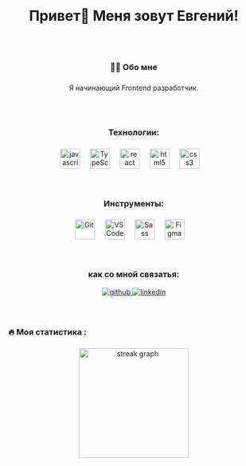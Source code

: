 <br clear="both">

###

<h1 align="center">Привет👋 Меня зовут Евгений!</h1>
<br/>
<br/>




###



<h3 align="center">👩‍💻  Обо мне</h3>

###

<p align="center">Я начинающий Frontend разработчик.</p>
<br/>
<br/>







###

<h3 align="center"> Технологии:</h3>

###

<div align="center">
  <img src="https://cdn.jsdelivr.net/gh/devicons/devicon/icons/javascript/javascript-original.svg" height="40" alt="javascript logo"  />
  <img width="12" />
  <img src="https://raw.githubusercontent.com/danielcranney/readme-generator/main/public/icons/skills/typescript-colored.svg"  height="40" alt="TypeScript" />
  <img width="12" />
  <img src="https://cdn.jsdelivr.net/gh/devicons/devicon/icons/react/react-original.svg" height="40" alt="react logo"  />
  <img width="12" />
  <img src="https://cdn.jsdelivr.net/gh/devicons/devicon/icons/html5/html5-original.svg" height="40" alt="html5 logo"  />
  <img width="12" />
  <img src="https://cdn.jsdelivr.net/gh/devicons/devicon/icons/css3/css3-original.svg" height="40" alt="css3 logo"  />
  <img width="12" />

</div>
<br/>
<br/>

###

<h3 align="center"> Инструменты:</h3>


###

<div align="center">
 <img src="https://raw.githubusercontent.com/danielcranney/readme-generator/main/public/icons/skills/git-colored.svg" height="40" alt="Git" />
 <img width="12" />
 <img src="https://raw.githubusercontent.com/danielcranney/readme-generator/main/public/icons/skills/visualstudiocode.svg" height="40" alt="VS Code" />
 <img width="12" />
 <img src="https://raw.githubusercontent.com/danielcranney/readme-generator/main/public/icons/skills/sass-colored.svg" height="40" alt="Sass" />
 <img width="12" />
 <img src="https://raw.githubusercontent.com/danielcranney/readme-generator/main/public/icons/skills/figma-colored.svg" height="40" alt="Figma" />
 <img width="12" />
</div>
<br/>
<br/>


###

<h3 align="center">как со мной связатья:</h3> 
<div align="center">
<a href="https://github.com/evgenyloy" target="_blank">
<img src=https://img.shields.io/badge/github-%2324292e.svg?&style=for-the-badge&logo=github&logoColor=white alt=github style="margin-bottom: 5px;" />
</a>
<a href="https://linkedin.com/in/evgenyloy" target="_blank">
<img src=https://img.shields.io/badge/linkedin-%231E77B5.svg?&style=for-the-badge&logo=linkedin&logoColor=white alt=linkedin style="margin-bottom: 5px;" />
</a>  
</div>  
  
<br/>
<br/>



###
<h3 align="left">🔥   Моя статистика :</h3>

###

<div align="center">
  <img src="https://streak-stats.demolab.com?user=evgenyloy&locale=en&mode=daily&theme=dark&hide_border=false&border_radius=5&order=3" height="220" alt="streak graph"  />
</div>

###


